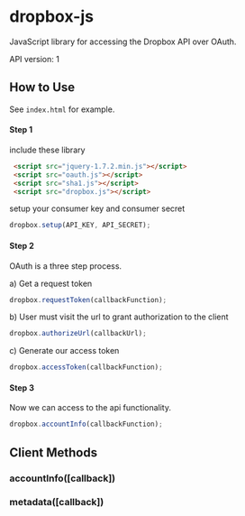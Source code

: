 # dropbox-js

JavaScript library for accessing the Dropbox API over OAuth.

API version: 1

## How to Use
See `index.html` for example.
#### Step 1
include these library

```html
 <script src="jquery-1.7.2.min.js"></script>
 <script src="oauth.js"></script>
 <script src="sha1.js"></script>
 <script src="dropbox.js"></script>
```
setup your consumer key and consumer secret

```javascript
dropbox.setup(API_KEY, API_SECRET);
```
#### Step 2
OAuth is a three step process.

a) Get a request token

```javascript
dropbox.requestToken(callbackFunction);
```
b) User must visit the url to grant authorization to the client

```javascript
dropbox.authorizeUrl(callbackUrl);
```
c) Generate our access token

```javascript
dropbox.accessToken(callbackFunction);
```
#### Step 3
Now we can access to the api functionality.

```javascript
dropbox.accountInfo(callbackFunction);
```

## Client Methods
### accountInfo([callback])
### metadata([callback])






